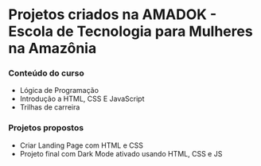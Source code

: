 # Projetos criados na AMADOK - Escola de Tecnologia para Mulheres na Amazônia

### Conteúdo do curso

- Lógica de Programação
- Introdução a HTML, CSS E JavaScript
- Trilhas de carreira

### Projetos propostos

- Criar Landing Page com HTML e CSS
- Projeto final com Dark Mode ativado usando HTML, CSS e JS